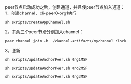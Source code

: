 
peer节点启动成功之后，创建通道，并且使peer节点加入通道：  
1，创建channel，cli-peer0-org1执行  
```
sh scripts/createAppChannel.sh
```

2，其余三个peer节点分别加入channel：   
```
peer channel join -b ./channel-artifacts/mychannel.block 
```
3，更新   
```
sh scripts/updateAnchorPeer.sh Org1MSP
```
```
sh scripts/updateAnchorPeer.sh Org2MSP
```
```
sh scripts/updateAnchorPeer.sh Org3MSP
```